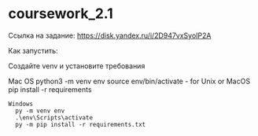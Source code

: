 # coursework_2.1

Ссылка на задание: https://disk.yandex.ru/i/2D947vxSyoIP2A

Как запустить:

Создайте venv и установите требования

   Mac OS
      python3 -m venv env
      source env/bin/activate - for Unix or MacOS
      pip install -r requirements

    Windows
      py -m venv env
      .\env\Scripts\activate
      py -m pip install -r requirements.txt
